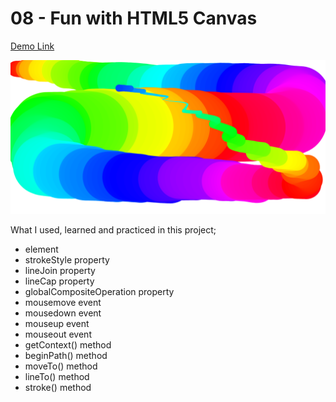 # 08 - Fun with HTML5 Canvas

[Demo Link](https://htmlpreview.github.io/?https://github.com/HakanOzdemir85/5_JavaScript-30-Days-Challenge/blob/main/08%20-%20Fun%20with%20HTML5%20Canvas/index.html)

![This is an image](https://github.com/HakanOzdemir85/5_JavaScript-30-Days-Challenge/blob/main/08%20-%20Fun%20with%20HTML5%20Canvas/screenshot.png)

What I used, learned and practiced in this project;

- <canvas> element
- strokeStyle property
- lineJoin property
- lineCap property
- globalCompositeOperation property
- mousemove event
- mousedown event
- mouseup event
- mouseout event
- getContext() method
- beginPath() method
- moveTo() method
- lineTo() method
- stroke() method
